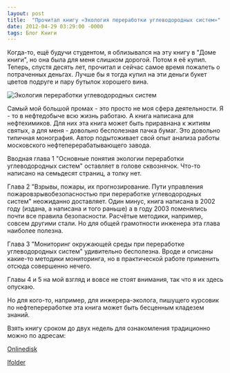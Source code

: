 ```yaml
---
layout: post
title:  "Прочитал книгу «Экология переработки углеводородных систем»"
date: 2012-04-29 03:29:00 -0000
tags: Блог Книги
---
```


Когда-то, ещё будучи студентом, я облизывался на эту книгу в "Доме книги", но она была для меня слишком дорогой. Потом я её купил. Теперь, спустя десять лет, прочитал и сейчас самое время пожалеть о потраченных деньгах. Лучше бы я тогда купил на эти деньги букет цветов подруге и пару бутылок хорошего вина.

![Экология переработки углеводородных систем](https://res.cloudinary.com/dlqc5rp9l/image/upload/v1648462998/covers/ecologia_pererabotki_title_jonch1.jpg)

Самый мой большой промах - это просто не моя сфера деятельности. Я - то в нефтедобыче всю жизнь работаю. А книга написана для нефтехимиков. Для них эта книга может быть приравнана к житиям святых, а для меня - довольно бесполезная пачка бумаг. Это довольно типичная монография. Автор подытоживает свой опыт анализа работы московского нефтеперерабатывающего завода.

Вводная глава 1 "Основные понятия экологии переработки углеводородных систем" оставляет в голове сквознячок. Что-то написано на семьдесят страниц, а толку нет.

Глава 2 "Взрывы, пожары, их прогнозирование. Пути управления пожаровзрывобезопасностью при переработке углеводородных систем" неожиданно доставляет. Один минус, книга написана в 2002 году (издана, а написана и того раньше) а в году 2003 поменялись почти все правила безопасности. Расчётые методики, например, совсем другими стали. Но для общей грамотности инженера эта глава наиболее полезна.

Глава 3 "Мониторинг окружающей среды при переработке углеводородных систем" удивительно бесполезна. Вроде и описаны какие-то методики мониторинга, но в практической работе применить отсюда совершенно нечего.

Главы 4 и 5 на мой взгляд и вовсе не стоят внимания, так что я их здесь опускаю.

Но для кого-то, например, для инжерера-эколога, пишущего курсовик по нефтепереработке эта книга может быть бесценным кладезем знаний.

Взять книгу сроком до двух недель для ознакомления традиционно можно по адресам:

<a href="http://www.onlinedisk.ru/file/868877/">Onlinedisk</a>

<a href="http://infanata.ifolder.ru/30199564">Ifolder</a>